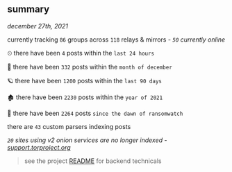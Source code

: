 
## summary
_december 27th, 2021_

currently tracking `86` groups across `118` relays & mirrors - _`50` currently online_

⏲ there have been `4` posts within the `last 24 hours`

🦈 there have been `332` posts within the `month of december`

🪐 there have been `1200` posts within the `last 90 days`

🏚 there have been `2230` posts within the `year of 2021`

🦕 there have been `2264` posts `since the dawn of ransomwatch`

there are `43` custom parsers indexing posts

_`20` sites using v2 onion services are no longer indexed - [support.torproject.org](https://support.torproject.org/onionservices/v2-deprecation/)_

> see the project [README](https://github.com/thetanz/ransomwatch#ransomwatch--) for backend technicals
